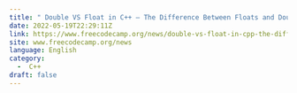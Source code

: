 ```yaml
---
title: " Double VS Float in C++ – The Difference Between Floats and Doubles "
date: 2022-05-19T22:29:11Z
link: https://www.freecodecamp.org/news/double-vs-float-in-cpp-the-difference-between-floats-and-doubles/?utm_medium=RSS&utm_source=news.12bit.vn
site: www.freecodecamp.org/news
language: English
category:
  -  C++ 
draft: false
---
```

